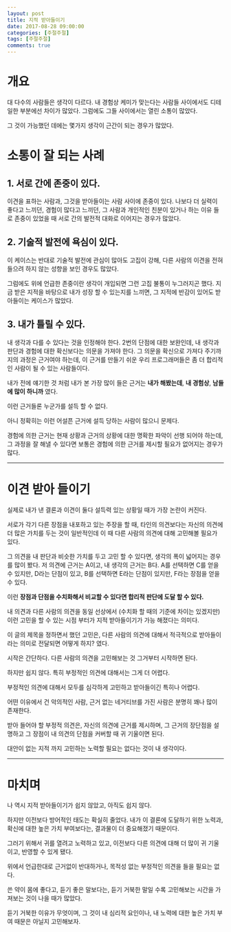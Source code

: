```yaml
---
layout: post
title: 지적 받아들이기
date: 2017-08-28 09:00:00
categories: [주절주절]
tags: [주절주절]
comments: true
---
```


# 개요

대 다수의 사람들은 생각이 다르다.
내 경험상 케미가 맞는다는 사람들 사이에서도 디테일한 부분에선 차이가 많았다.
그럼에도 그들 사이에서는 열린 소통이 많았다.

그 것이 가능했던 데에는 몇가지 생각이 근간이 되는 경우가 많았다.

# 소통이 잘 되는 사례

## 1. 서로 간에 존중이 있다.

이견을 표하는 사람과, 그것을 받아들이는 사람 사이에 존중이 있다.
나보다 더 실력이 좋다고 느끼던, 경험이 많다고 느끼던, 그 사람과 개인적인 친분이 있거나 하는 이유 들로 존중이 있었을 때 서로 간의 발전적 대화로 이어지는 경우가 많았다.

## 2. 기술적 발전에 욕심이 있다.

이 케이스는 반대로 기술적 발전에 관심이 많아도 고집이 강해, 다른 사람의 이견을 전혀 들으려 하지 않는 성향을 보인 경우도 많았다.

그럼에도 위에 언급한 존중이란 생각이 개입되면 그런 고집 불통이 누그러지곤 했다.
지금 받은 지적을 바탕으로 내가 성장 할 수 있는지를 느끼면, 그 지적에 반감이 있어도 받아들이는 케이스가 많았다.

## 3. 내가 틀릴 수 있다.

내 생각과 다를 수 있다는 것을 인정해야 한다. 
2번의 단점에 대한 보완인데, 내 생각과 판단과 경험에 대한 확신보다는 의문을 가져야 한다.
그 의문을 확신으로 가져다 주기까지의 과정은 근거여야 하는데, 이 근거를 만들기 쉬운 우리 프로그래머들은 좀 더 합리적인 사람이 될 수 있는 사람들이다.

내가 전에 얘기한 것 처럼 내가 본 가장 많이 들은 근거는 **내가 해봤는데**, **내 경험상**, **남들에 많이 하니까** 였다.

이런 근거들론 누군가를 설득 할 수 없다. 

아니 정확히는 이런 어설픈 근거에 설득 당하는 사람이 많으니 문제다.

경험에 의한 근거는 현재 상황과 근거의 상황에 대한 명확한 파악이 선행 되어야 하는데, 그 과정을 잘 해낼 수 있다면 보통은 경험에 의한 근거를 제시할 필요가 없어지는 경우가 많다.

--- 

# 이견 받아 들이기

실제로 내가 낸 결론과 이견이 둘다 설득력 있는 상황일 때가 가장 논란이 커진다.

서로가 각기 다른 장점을 내포하고 있는 주장을 할 때, 타인의 의견보다는 자신의 의견에 더 많은 가치를 두는 것이 일반적인데 이 때 다른 사람의 의견에 대해 고민해볼 필요가 있다.

그 의견을 내 판단과 비슷한 가치를 두고 고민 할 수 있다면, 생각의 폭이 넓어지는 경우를 많이 봤다.
저 의견에 근거는 A이고, 내 생각의 근거는 B다. A를 선택하면 C를 얻을 수 있지만, D라는 단점이 있고, B를 선택하면 E라는 단점이 있지만, F라는 장점을 얻을 수 있다.

이런 **장점과 단점을 수치화해서 비교할 수 있다면 합리적 판단에 도달 할 수 있다.**

내 의견과 다른 사람의 의견을 동일 선상에서 (수치화 할 때의 기준에 차이는 있겠지만) 이런 고민을 할 수 있는 시점 부터가 지적 받아들이기가 가능 해졌다는 의미다.

이 글의 제목을 정하면서 했던 고민은, 다른 사람의 의견에 대해서 적극적으로 받아들이라는 의미로 전달되면 어떻게 하지? 였다.

시작은 간단하다. 다른 사람의 의견을 고민해보는 것 그거부터 시작하면 된다.

하지만 쉽지 않다. 특히 부정적인 의견에 대해서는 그게 더 어렵다.

부정적인 의견에 대해서 모두를 심각하게 고민하고 받아들이긴 특히나 어렵다.

어떤 이유에서 건 악의적인 사람, 근거 없는 네거티브를 가진 사람은 분명히 꽤나 많이 존재한다.

받아 들어야 할 부정적 의견은, 자신의 의견에 근거를 제시하며, 그 근거의 장단점을 설명하고 그 장점이 내 의견의 단점을 커버할 때 귀 기울이면 된다.

대안이 없는 지적 까지 고민하는 노력할 필요는 없다는 것이 내 생각이다.

---

# 마치며

나 역시 지적 받아들이기가 쉽지 않았고, 아직도 쉽지 않다.

하지만 이전보다 방어적인 태도는 확실히 줄었다. 내가 이 결론에 도달하기 위한 노력과, 확신에 대한 높은 가치 부여보다는, 결과물이 더 중요해졌기 때문이다.

그러기 위해서 귀를 열려고 노력하고 있고, 이전보다 다른 의견에 대해 더 많이 귀 기울이고, 반영할 수 있게 됐다.

위에서 언급한대로 근거없이 반대하거나, 목적성 없는 부정적인 의견을 들을 필요는 없다.

쓴 약이 몸에 좋다고, 듣기 좋은 말보다는, 듣기 거북한 말일 수록 고민해보는 시간을 가져보는 것이 나을 때가 많았다.

듣기 거북한 이유가 무엇이며, 그 것이 내 심리적 요인이나, 내 노력에 대한 높은 가치 부여 때문은 아닐지 고민해보자.
